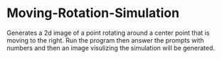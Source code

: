 # Moving-Rotation-Simulation
Generates a 2d image of a point rotating around a center point that is moving to the right. Run the program then answer the prompts with numbers and then an image visulizing the simulation will be generated.
